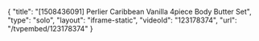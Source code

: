 {
    "title": "[1508436091] Perlier Caribbean Vanilla 4piece Body Butter Set",
    "type": "solo",
    "layout": "iframe-static",
    "videoId": "123178374",
    "url": "\/tvpembed\/123178374"
}